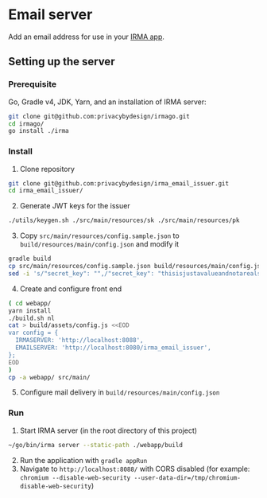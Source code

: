 
# Email server

Add an email address for use in your [IRMA app](https://github.com/privacybydesign/irma_mobile).

## Setting up the server

### Prerequisite

Go, Gradle v4, JDK, Yarn, and an installation of IRMA server:

```bash
git clone git@github.com:privacybydesign/irmago.git
cd irmago/
go install ./irma
```

### Install

1. Clone repository
```bash
git clone git@github.com:privacybydesign/irma_email_issuer.git
cd irma_email_issuer/
```
2. Generate JWT keys for the issuer
```bash
./utils/keygen.sh ./src/main/resources/sk ./src/main/resources/pk
```
3. Copy `src/main/resources/config.sample.json` to `build/resources/main/config.json` and modify it
```bash
gradle build
cp src/main/resources/config.sample.json build/resources/main/config.json
sed -i 's/"secret_key": "",/"secret_key": "thisisjustavalueandnotarealsecretsomemorecharactersuntilwehave64",/' ./build/resources/main/config.json
```
4. Create and configure front end
```bash
( cd webapp/
yarn install
./build.sh nl
cat > build/assets/config.js <<EOD
var config = {
  IRMASERVER: 'http://localhost:8088',
  EMAILSERVER: 'http://localhost:8080/irma_email_issuer',
};
EOD
)
cp -a webapp/ src/main/
```
5. Configure mail delivery in `build/resources/main/config.json`

### Run

1. Start IRMA server (in the root directory of this project)
```bash
~/go/bin/irma server --static-path ./webapp/build
```
2. Run the application with `gradle appRun`
3. Navigate to `http://localhost:8088/` with CORS disabled
(for example: `chromium --disable-web-security --user-data-dir=/tmp/chromium-disable-web-security`)
